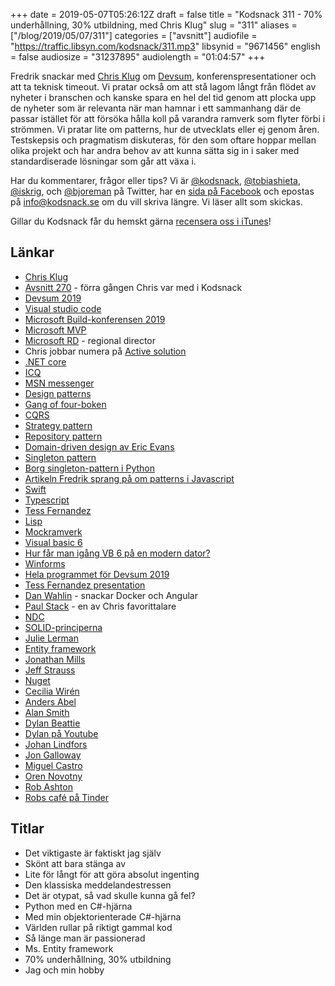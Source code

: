 +++
date = 2019-05-07T05:26:12Z
draft = false
title = "Kodsnack 311 - 70% underhållning, 30% utbildning, med Chris Klug"
slug = "311"
aliases = ["/blog/2019/05/07/311"]
categories = ["avsnitt"]
audiofile = "https://traffic.libsyn.com/kodsnack/311.mp3"
libsynid = "9671456"
english = false
audiosize = "31237895"
audiolength = "01:04:57"
+++

Fredrik snackar med [Chris Klug](https://twitter.com/zerokoll) om [Devsum](https://www.devsum.se/), konferenspresentationer och att ta teknisk timeout. Vi pratar också om att stå lagom långt från flödet av nyheter i branschen och kanske spara en hel del tid genom att plocka upp de nyheter som är relevanta när man hamnar i ett sammanhang där de passar istället för att försöka hålla koll på varandra ramverk som flyter förbi i strömmen. Vi pratar lite om patterns, hur de utvecklats eller ej genom åren. Testskepsis och pragmatism diskuteras, för den som oftare hoppar mellan olika projekt och har andra behov av att kunna sätta sig in i saker med standardiserade lösningar som går att växa i.

Har du kommentarer, frågor eller tips? Vi är [@kodsnack](https://www.twitter.com/kodsnack), [@tobiashieta](https://www.twitter.com/tobiashieta), [@iskrig](https://www.twitter.com/iskrig), och [@bjoreman](https://www.twitter.com/bjoreman) på Twitter, har en [sida på Facebook](https://www.facebook.com/kodsnack) och epostas på [info@kodsnack.se](mailto:info@kodsnack.se) om du vill skriva längre. Vi läser allt som skickas.

Gillar du Kodsnack får du hemskt gärna [recensera oss i iTunes](http://itunes.apple.com/se/podcast/kodsnack/id561631498?l=en)!

## Länkar ##
* [Chris Klug](https://twitter.com/zerokoll)
* [Avsnitt 270](https://kodsnack.se/270/) - förra gången Chris var med i Kodsnack
* [Devsum 2019](https://www.devsum.se/)
* [Visual studio code](https://code.visualstudio.com/)
* [Microsoft Build-konferensen 2019](https://www.microsoft.com/en-us/build)
* [Microsoft MVP](https://www.mvp.microsoft.com/)
* [Microsoft RD](https://rd.microsoft.com/en-us/) - regional director
* Chris jobbar numera på [Active solution](https://www.activesolution.se/)
* [.NET core](https://en.wikipedia.org/wiki/.NET_Core)
* [ICQ](https://en.wikipedia.org/wiki/ICQ)
* [MSN messenger](https://en.wikipedia.org/wiki/Microsoft_Messenger_service)
* [Design patterns](https://en.wikipedia.org/wiki/Software_design_pattern)
* [Gang of four-boken](https://en.wikipedia.org/wiki/Design_Patterns)
* [CQRS](https://en.wikipedia.org/wiki/Command%E2%80%93query_separation#Command_query_responsibility_segregation)
* [Strategy pattern](https://en.wikipedia.org/wiki/Strategy_pattern)
* [Repository pattern](https://blog.kylegalbraith.com/2018/03/06/getting-familiar-with-the-awesome-repository-pattern/)
* [Domain-driven design av Eric Evans](https://www.adlibris.com/se/bok/domain-driven-design-9780321125217)
* [Singleton pattern](https://en.wikipedia.org/wiki/Singleton_pattern)
* [Borg singleton-pattern i Python](https://subscription.packtpub.com/book/application_development/9781783283378/2/ch02lvl1sec16/the-borg-singleton)
* [Artikeln Fredrik sprang på om patterns i Javascript](https://medium.com/beginners-guide-to-mobile-web-development/javascript-design-patterns-25f0faaaa15)
* [Swift](https://swift.org/about/)
* [Typescript](https://en.wikipedia.org/wiki/TypeScript)
* [Tess Fernandez](https://twitter.com/tessferrandez?lang=sv)
* [Lisp](https://en.wikipedia.org/wiki/Lisp_%28programming_language%29)
* [Mockramverk](https://en.wikipedia.org/wiki/Mock_object)
* [Visual basic 6](https://en.wikipedia.org/wiki/Visual_Basic#Legacy_development_and_support)
* [Hur får man igång VB 6 på en modern dator?](https://www.raymond.cc/blog/install-visual-basic-6-vb6-in-windows-7-without-microsoft-virtual-machine-for-java/)
* [Winforms](https://en.wikipedia.org/wiki/Windows_Forms)
* [Hela programmet för Devsum 2019](https://www.devsum.se/agenda/)
* [Tess Fernandez presentation](https://www.devsum.se/speakers/tess-ferrandez-norlander/)
* [Dan Wahlin](https://www.devsum.se/speakers/dan-wahlin/) - snackar Docker och Angular
* [Paul Stack](https://www.devsum.se/speakers/paul-stack/) - en av Chris favorittalare
* [NDC](https://ndcconferences.com/)
* [SOLID-principerna](https://en.wikipedia.org/wiki/SOLID)
* [Julie Lerman](https://thedatafarm.com/)
* [Entity framework](https://en.wikipedia.org/wiki/Entity_Framework)
* [Jonathan Mills](https://www.devsum.se/speakers/jonathan-mills/)
* [Jeff Strauss](https://www.devsum.se/speakers/jeff-strauss/)
* [Nuget](https://docs.microsoft.com/en-us/nuget/what-is-nuget)
* [Cecilia Wirén](https://www.devsum.se/speakers/cecilia-wiren/)
* [Anders Abel](https://www.devsum.se/speakers/anders-abel/)
* [Alan Smith](https://www.devsum.se/speakers/alan-smith/)
* [Dylan Beattie](https://www.devsum.se/speakers/dylan-beattie/)
* [Dylan på Youtube](https://www.youtube.com/dylanbeattie)
* [Johan Lindfors](https://www.devsum.se/speakers/johan-lindfors-2/)
* [Jon Galloway](https://www.devsum.se/speakers/jon-galloway/)
* [Miguel Castro](https://www.devsum.se/speakers/miguel-castro/)
* [Oren Novotny](https://www.devsum.se/speakers/oren-novotny/)
* [Rob Ashton](https://www.devsum.se/speakers/rob-ashton/)
* [Robs café på Tinder](https://robdoescoffee.com/2016/10/12/some-thoughts-from-running-my-glasgow-cafe-on-tinder/)

## Titlar ##
* Det viktigaste är faktiskt jag själv
* Skönt att bara stänga av
* Lite för långt för att göra absolut ingenting
* Den klassiska meddelandestressen
* Det är otypat, så vad skulle kunna gå fel?
* Python med en C#-hjärna
* Med min objektorienterade C#-hjärna
* Världen rullar på riktigt gammal kod
* Så länge man är passionerad
* Ms. Entity framework
* 70% underhållning, 30% utbildning
* Jag och min hobby